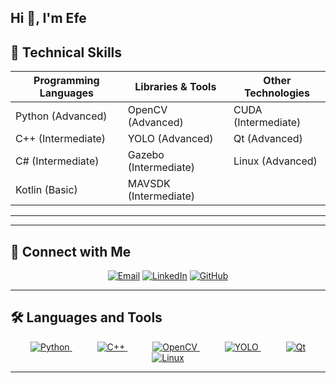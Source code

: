 ## Hi 👋, I'm Efe

## 🚀 Technical Skills

| **Programming Languages** | **Libraries & Tools**       | **Other Technologies**        |
|----------------------------|-----------------------------|--------------------------------|
| Python (Advanced)         | OpenCV (Advanced)          | CUDA (Intermediate)           |
| C++ (Intermediate)        | YOLO (Advanced)            | Qt (Advanced)                 |
| C# (Intermediate)         | Gazebo (Intermediate)      | Linux (Advanced)              |
| Kotlin (Basic)            | MAVSDK (Intermediate)      |                                |

---

---

## 🔗 Connect with Me

<p align="center">
  <a href="mailto:ismaildsdm@gmail.com"><img src="https://img.shields.io/badge/Email-D14836?style=for-the-badge&logo=gmail&logoColor=white" alt="Email"></a>
  <a href="https://linkedin.com/in/ismail-efe-dosdemir"><img src="https://img.shields.io/badge/LinkedIn-0077B5?style=for-the-badge&logo=linkedin&logoColor=white" alt="LinkedIn"></a>
  <a href="https://github.com/ismail-efe-dosdemir"><img src="https://img.shields.io/badge/GitHub-181717?style=for-the-badge&logo=github&logoColor=white" alt="GitHub"></a>
</p>

---

## 🛠️ Languages and Tools

<p align="center">
  <a href="https://www.python.org/" target="_blank" style="margin: 0 20px;">
      <img src="https://img.shields.io/badge/Python-3776AB?logo=python&logoColor=white" alt="Python">
  </a>
  <a href="https://www.cplusplus.com" target="_blank" style="margin: 0 20px;">
      <img src="https://img.shields.io/badge/C++-00599C?logo=cplusplus&logoColor=white" alt="C++">
  </a>
  <a href="https://opencv.org" target="_blank" style="margin: 0 20px;">
      <img src="https://img.shields.io/badge/OpenCV-5C3EE8?logo=opencv&logoColor=white" alt="OpenCV">
  </a>
  <a href="https://pjreddie.com/darknet/yolo/" target="_blank" style="margin: 0 20px;">
      <img src="https://img.shields.io/badge/YOLO-00FFFF?logo=darkreader&logoColor=black" alt="YOLO">
  </a>
  <a href="https://www.qt.io/product/framework" target="_blank" style="margin: 0 20px;">
      <img src="https://img.shields.io/badge/Qt-41CD52?logo=qt&logoColor=white" alt="Qt">
  </a>
  <a href="https://www.linux.org/" target="_blank" style="margin: 0 20px;">
      <img src="https://img.shields.io/badge/Linux-FCC624?logo=linux&logoColor=black" alt="Linux">
  </a>
</p>

---

